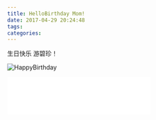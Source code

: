 ```yaml
---
title: HelloBirthday Mom!
date: 2017-04-29 20:24:48
tags:
categories:
---
```

生日快乐 游碧珍！
<!-- more -->
![HappyBirthday](123.jpg)
<iframe frameborder="no" border="0" marginwidth="0" marginheight="0" width=330 height=86 src="//music.163.com/outchain/player?type=2&id=5270588&auto=1&height=66"></iframe>
